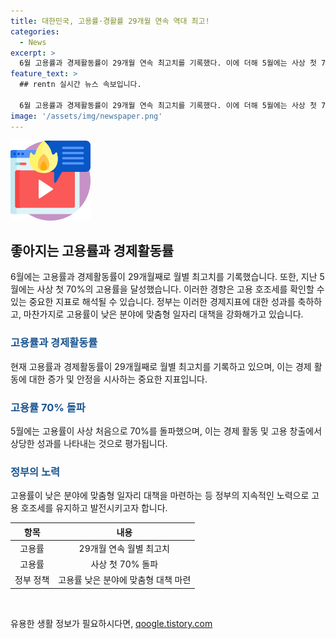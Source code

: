 ```yaml
---
title: 대한민국, 고용률·경활률 29개월 연속 역대 최고!
categories:
  - News
excerpt: >
  6월 고용률과 경제활동률이 29개월 연속 최고치를 기록했다. 이에 더해 5월에는 사상 첫 70%의 고용률을 기록하기도 했다. 특히 일부 고용감소 분야에 대한 맞춤형 대책 마련으로 고용 호조를 지속할 예정이다. 더 자세한 내용을 보고 싶다면 링크를 클릭해보자. (150자)
feature_text: >
  ## rentn 실시간 뉴스 속보입니다.

  6월 고용률과 경제활동률이 29개월 연속 최고치를 기록했다. 이에 더해 5월에는 사상 첫 70%의 고용률을 기록하기도 했다. 특히 일부 고용감소 분야에 대한 맞춤형 대책 마련으로 고용 호조를 지속할 예정이다. 더 자세한 내용을 보고 싶다면 링크를 클릭해보자. (150자)
image: '/assets/img/newspaper.png'
---
```


<p><img src="/assets/img/news.png" alt="rentncar 속보" /></p>

<h2 data-ke-size="size26">좋아지는 고용률과 경제활동률</h2>

<p data-ke-size="size16">6월에는 고용률과 경제활동률이 29개월째로 월별 최고치를 기록했습니다. 또한, 지난 5월에는 사상 첫 70%의 고용률을 달성했습니다. 이러한 경향은 고용 호조세를 확인할 수 있는 중요한 지표로 해석될 수 있습니다. 정부는 이러한 경제지표에 대한 성과를 축하하고, 마찬가지로 고용률이 낮은 분야에 맞춤형 일자리 대책을 강화해가고 있습니다.</p>

<h3><b><span style="color: #1a5490;">고용률과 경제활동률</span></b></h3>

<p data-ke-size="size16">현재 고용률과 경제활동률이 29개월째로 월별 최고치를 기록하고 있으며, 이는 경제 활동에 대한 증가 및 안정을 시사하는 중요한 지표입니다.</p>

<h3><b><span style="color: #1a5490;">고용률 70% 돌파</span></b></h3>

<p data-ke-size="size16">5월에는 고용률이 사상 처음으로 70%를 돌파했으며, 이는 경제 활동 및 고용 창출에서 상당한 성과를 나타내는 것으로 평가됩니다.</p>

<h3><b><span style="color: #1a5490;">정부의 노력</span></b></h3>

<p data-ke-size="size16">고용률이 낮은 분야에 맞춤형 일자리 대책을 마련하는 등 정부의 지속적인 노력으로 고용 호조세를 유지하고 발전시키고자 합니다.</p>

<table>
<thead>
<tr>
<th style="text-align: center;"><b>항목</b></th>
<th style="text-align: center;"><b>내용</b></th>
</tr>
</thead>
<tbody>
<tr>
<td style="text-align: center;">고용률</td>
<td style="text-align: center;">29개월 연속 월별 최고치</td>
</tr>
<tr>
<td style="text-align: center;">고용률</td>
<td style="text-align: center;">사상 첫 70% 돌파</td>
</tr>
<tr>
<td style="text-align: center;">정부 정책</td>
<td style="text-align: center;">고용률 낮은 분야에 맞춤형 대책 마련</td>
</tr>
</tbody>
</table>

<p data-ke-size="size16">&nbsp;</p>
유용한 생활 정보가 필요하시다면, <a href="https://qoogle.tistory.com" rel="dofollow">qoogle.tistory.com</a>



